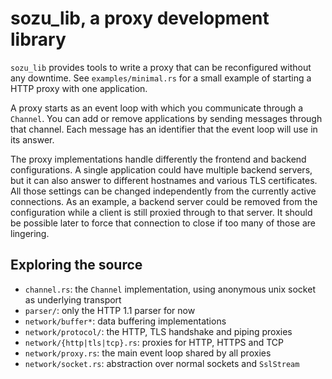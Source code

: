 # sozu_lib, a proxy development library

`sozu_lib` provides tools to write a proxy that can be reconfigured
without any downtime. See `examples/minimal.rs` for a small example
of starting a HTTP proxy with one application.

A proxy starts as an event loop with which you communicate through
a `Channel`. You can add or remove applications by sending messages
through that channel. Each message has an identifier that the event
loop will use in its answer.

The proxy implementations handle differently the frontend and backend
configurations. A single application could have multiple backend
servers, but it can also answer to different hostnames and various
TLS certificates. All those settings can be changed independently
from the currently active connections. As an example, a backend
server could be removed from the configuration while a client
is still proxied through to that server. It should be possible later
to force that connection to close if too many of those are lingering.

## Exploring the source

- `channel.rs`: the `Channel` implementation, using anonymous unix socket as underlying transport
- `parser/`: only the HTTP 1.1 parser for now
- `network/buffer*`: data buffering implementations
- `network/protocol/`: the HTTP, TLS handshake and piping proxies
- `network/{http|tls|tcp}.rs`: proxies for HTTP, HTTPS and TCP
- `network/proxy.rs`: the main event loop shared by all proxies
- `network/socket.rs`: abstraction over normal sockets and `SslStream`
